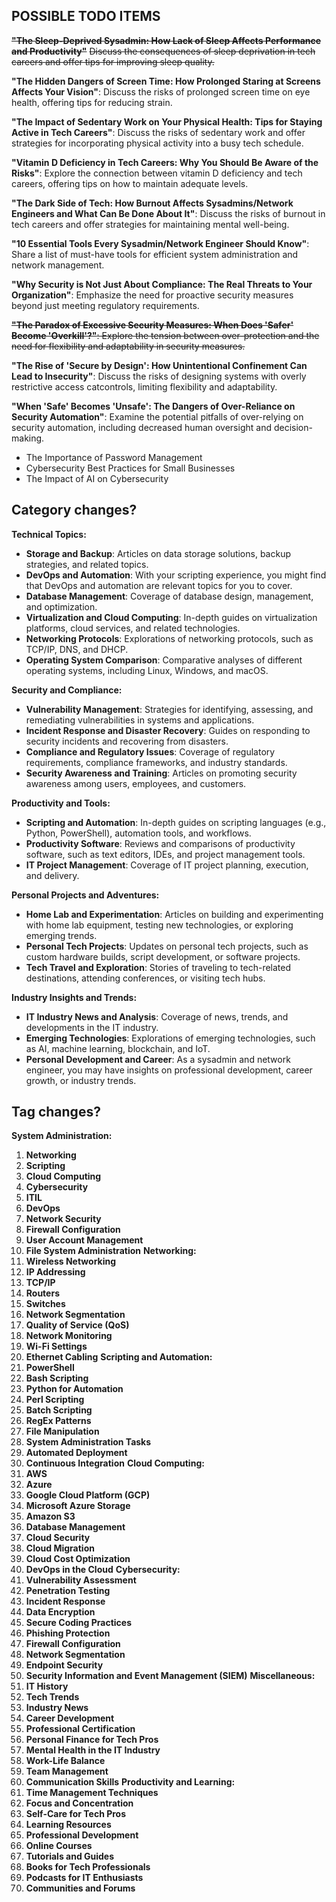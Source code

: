 POSSIBLE TODO ITEMS
----------

~~**"The Sleep-Deprived Sysadmin: How Lack of Sleep Affects Performance and Productivity"**~~
~~Discuss the consequences of sleep deprivation in tech careers and offer tips for improving sleep quality.~~

**"The Hidden Dangers of Screen Time: How Prolonged Staring at Screens Affects Your Vision"**: Discuss the risks of prolonged screen time on eye health, offering tips for reducing strain.

**"The Impact of Sedentary Work on Your Physical Health: Tips for Staying Active in Tech Careers"**: Discuss the risks of sedentary work and offer strategies for incorporating physical activity into a busy tech schedule.

 **"Vitamin D Deficiency in Tech Careers: Why You Should Be Aware of the Risks"**: Explore the connection between vitamin D deficiency and tech careers, offering tips on how to maintain adequate levels.

 **"The Dark Side of Tech: How Burnout Affects Sysadmins/Network Engineers and What Can Be Done About It"**: Discuss the risks of burnout in tech careers and offer strategies for maintaining mental well-being.

 **"10 Essential Tools Every Sysadmin/Network Engineer Should Know"**: Share a list of must-have tools for efficient system administration and network management.

 **"Why Security is Not Just About Compliance: The Real Threats to Your Organization"**: Emphasize the need for proactive security measures beyond just meeting regulatory 
requirements.

~~**"The Paradox of Excessive Security Measures: When Does 'Safer' Become 'Overkill'?"**: Explore the tension between over-protection and the need for flexibility and 
adaptability in security measures.~~

**"The Rise of 'Secure by Design': How Unintentional Confinement Can Lead to Insecurity"**: Discuss the risks of designing systems with overly restrictive access catcontrols, limiting flexibility and adaptability.

**"When 'Safe' Becomes 'Unsafe': The Dangers of Over-Reliance on Security Automation"**: Examine the potential pitfalls of over-relying on security automation, including decreased human oversight and decision-making.


- The Importance of Password Management
- Cybersecurity Best Practices for Small Businesses
- The Impact of AI on Cybersecurity

Category changes?
-----------------

**Technical Topics:**
  * **Storage and Backup**: Articles on data storage solutions, backup strategies, and related topics.
  * **DevOps and Automation**: With your scripting experience, you might find that DevOps and automation are relevant topics for you to cover.
  * **Database Management**: Coverage of database design, management, and optimization.
  * **Virtualization and Cloud Computing**: In-depth guides on virtualization platforms, cloud services, and related technologies.
  * **Networking Protocols**: Explorations of networking protocols, such as TCP/IP, DNS, and DHCP.
  * **Operating System Comparison**: Comparative analyses of different operating systems, including Linux, Windows, and macOS.

**Security and Compliance:**
  * **Vulnerability Management**: Strategies for identifying, assessing, and remediating vulnerabilities in systems and applications.
  * **Incident Response and Disaster Recovery**: Guides on responding to security incidents and recovering from disasters.
  * **Compliance and Regulatory Issues**: Coverage of regulatory requirements, compliance frameworks, and industry standards.
  * **Security Awareness and Training**: Articles on promoting security awareness among users, employees, and customers.

**Productivity and Tools:**
  * **Scripting and Automation**: In-depth guides on scripting languages (e.g., Python, PowerShell), automation tools, and workflows.
  * **Productivity Software**: Reviews and comparisons of productivity software, such as text editors, IDEs, and project management tools.
  * **IT Project Management**: Coverage of IT project planning, execution, and delivery.

**Personal Projects and Adventures:**
  * **Home Lab and Experimentation**: Articles on building and experimenting with home lab equipment, testing new technologies, or exploring emerging trends.
  * **Personal Tech Projects**: Updates on personal tech projects, such as custom hardware builds, script development, or software projects.
  * **Tech Travel and Exploration**: Stories of traveling to tech-related destinations, attending conferences, or visiting tech hubs.

**Industry Insights and Trends:**
  * **IT Industry News and Analysis**: Coverage of news, trends, and developments in the IT industry.
  * **Emerging Technologies**: Explorations of emerging technologies, such as AI, machine learning, blockchain, and IoT.
  * **Personal Development and Career**: As a sysadmin and network engineer, you may have insights on professional development, career growth, or industry trends.

Tag changes?
------------
**System Administration:**
1. **Networking**
2. **Scripting**
3. **Cloud Computing**
4. **Cybersecurity**
5. **ITIL**
6. **DevOps**
7. **Network Security**
8. **Firewall Configuration**
9. **User Account Management**
10. **File System Administration**
**Networking:**
1. **Wireless Networking**
2. **IP Addressing**
3. **TCP/IP**
4. **Routers**
5. **Switches**
6. **Network Segmentation**
7. **Quality of Service (QoS)**
8. **Network Monitoring**
9. **Wi-Fi Settings**
10. **Ethernet Cabling**
**Scripting and Automation:**
1. **PowerShell**
2. **Bash Scripting**
3. **Python for Automation**
4. **Perl Scripting**
5. **Batch Scripting**
6. **RegEx Patterns**
7. **File Manipulation**
8. **System Administration Tasks**
9. **Automated Deployment**
10. **Continuous Integration**
**Cloud Computing:**
1. **AWS**
2. **Azure**
3. **Google Cloud Platform (GCP)**
4. **Microsoft Azure Storage**
5. **Amazon S3**
6. **Database Management**
7. **Cloud Security**
8. **Cloud Migration**
9. **Cloud Cost Optimization**
10. **DevOps in the Cloud**
**Cybersecurity:**
1. **Vulnerability Assessment**
2. **Penetration Testing**
3. **Incident Response**
4. **Data Encryption**
5. **Secure Coding Practices**
6. **Phishing Protection**
7. **Firewall Configuration**
8. **Network Segmentation**
9. **Endpoint Security**
10. **Security Information and Event Management (SIEM)**
**Miscellaneous:**
1. **IT History**
2. **Tech Trends**
3. **Industry News**
4. **Career Development**
5. **Professional Certification**
6. **Personal Finance for Tech Pros**
7. **Mental Health in the IT Industry**
8. **Work-Life Balance**
9. **Team Management**
10. **Communication Skills**
**Productivity and Learning:**
1. **Time Management Techniques**
2. **Focus and Concentration**
3. **Self-Care for Tech Pros**
4. **Learning Resources**
5. **Professional Development**
6. **Online Courses**
7. **Tutorials and Guides**
8. **Books for Tech Professionals**
9. **Podcasts for IT Enthusiasts**
10. **Communities and Forums**